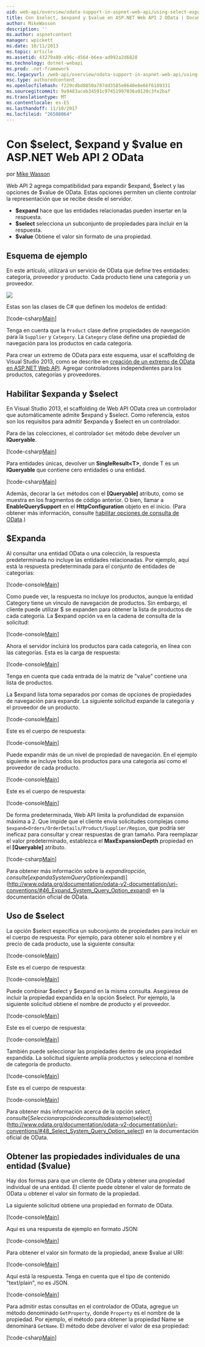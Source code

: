 ```yaml
---
uid: web-api/overview/odata-support-in-aspnet-web-api/using-select-expand-and-value
title: Con $select, $expand y $value en ASP.NET Web API 2 OData | Documentos de Microsoft
author: MikeWasson
description: ''
ms.author: aspnetcontent
manager: wpickett
ms.date: 10/11/2013
ms.topic: article
ms.assetid: 43279a80-a96c-4564-b6ea-ad992a2d6828
ms.technology: dotnet-webapi
ms.prod: .net-framework
msc.legacyurl: /web-api/overview/odata-support-in-aspnet-web-api/using-select-expand-and-value
msc.type: authoredcontent
ms.openlocfilehash: f229cdbd8850a787dd3585e0640e8e66f6109331
ms.sourcegitcommit: 9a9483aceb34591c97451997036a9120c3fe2baf
ms.translationtype: MT
ms.contentlocale: es-ES
ms.lasthandoff: 11/10/2017
ms.locfileid: "26508064"
---
```

<a name="using-select-expand-and-value-in-aspnet-web-api-2-odata"></a>Con $select, $expand y $value en ASP.NET Web API 2 OData
====================
por [Mike Wasson](https://github.com/MikeWasson)

Web API 2 agrega compatibilidad para expandir $expand, $select y las opciones de $value de OData. Estas opciones permiten un cliente controlar la representación que se recibe desde el servidor.

- **$expand** hace que las entidades relacionadas pueden insertar en la respuesta.
- **$select** selecciona un subconjunto de propiedades para incluir en la respuesta.
- **$value** Obtiene el valor sin formato de una propiedad.

## <a name="example-schema"></a>Esquema de ejemplo

En este artículo, utilizará un servicio de OData que define tres entidades: categoría, proveedor y producto. Cada producto tiene una categoría y un proveedor.

![](using-select-expand-and-value/_static/image1.png)

Estas son las clases de C# que definen los modelos de entidad:

[!code-csharp[Main](using-select-expand-and-value/samples/sample1.cs)]

Tenga en cuenta que la `Product` clase define propiedades de navegación para la `Supplier` y `Category`. La `Category` clase define una propiedad de navegación para los productos en cada categoría.

Para crear un extremo de OData para este esquema, usar el scaffolding de Visual Studio 2013, como se describe en [creación de un extremo de OData en ASP.NET Web API](odata-v3/creating-an-odata-endpoint.md). Agregar controladores independientes para los productos, categorías y proveedores.

## <a name="enabling-expand-and-select"></a>Habilitar $expanda y $select

En Visual Studio 2013, el scaffolding de Web API OData crea un controlador que automáticamente admite $expand y $select. Como referencia, estos son los requisitos para admitir $expanda y $select en un controlador.

Para de las colecciones, el controlador `Get` método debe devolver un **IQueryable**.

[!code-csharp[Main](using-select-expand-and-value/samples/sample2.cs)]

Para entidades únicas, devolver un **SingleResult&lt;T&gt;**, donde T es un **IQueryable** que contiene cero entidades o una entidad.

[!code-csharp[Main](using-select-expand-and-value/samples/sample3.cs)]

Además, decorar la `Get` métodos con el **[Queryable]** atributo, como se muestra en los fragmentos de código anterior. O bien, llamar a **EnableQuerySupport** en el **HttpConfiguration** objeto en el inicio. (Para obtener más información, consulte [habilitar opciones de consulta de OData](supporting-odata-query-options.md#enable).)

## <a name="using-expand"></a>$Expanda

Al consultar una entidad OData o una colección, la respuesta predeterminada no incluye las entidades relacionadas. Por ejemplo, aquí está la respuesta predeterminada para el conjunto de entidades de categorías:

[!code-console[Main](using-select-expand-and-value/samples/sample4.cmd)]

Como puede ver, la respuesta no incluye los productos, aunque la entidad Category tiene un vínculo de navegación de productos. Sin embargo, el cliente puede utilizar $ se expanden para obtener la lista de productos de cada categoría. La $expand opción va en la cadena de consulta de la solicitud:

[!code-console[Main](using-select-expand-and-value/samples/sample5.cmd)]

Ahora el servidor incluirá los productos para cada categoría, en línea con las categorías. Esta es la carga de respuesta:

[!code-console[Main](using-select-expand-and-value/samples/sample6.cmd)]

Tenga en cuenta que cada entrada de la matriz de "value" contiene una lista de productos.

La $expand lista toma separados por comas de opciones de propiedades de navegación para expandir. La siguiente solicitud expande la categoría y el proveedor de un producto.

[!code-console[Main](using-select-expand-and-value/samples/sample7.cmd)]

Este es el cuerpo de respuesta:

[!code-console[Main](using-select-expand-and-value/samples/sample8.cmd)]

Puede expandir más de un nivel de propiedad de navegación. En el ejemplo siguiente se incluye todos los productos para una categoría así como el proveedor de cada producto.

[!code-console[Main](using-select-expand-and-value/samples/sample9.cmd)]

Este es el cuerpo de respuesta:

[!code-console[Main](using-select-expand-and-value/samples/sample10.cmd)]

De forma predeterminada, Web API limita la profundidad de expansión máxima a 2. Que impide que el cliente envía solicitudes complejas como `$expand=Orders/OrderDetails/Product/Supplier/Region`, que podría ser ineficaz para consultar y crear respuestas de gran tamaño. Para reemplazar el valor predeterminado, establezca el **MaxExpansionDepth** propiedad en el **[Queryable]** atributo.

[!code-csharp[Main](using-select-expand-and-value/samples/sample11.cs)]

Para obtener más información sobre la $expandir opción, consulte [expanda System Query Option ($expand)](http://www.odata.org/documentation/odata-v2-documentation/uri-conventions/#46_Expand_System_Query_Option_expand) en la documentación oficial de OData.

## <a name="using-select"></a>Uso de $select

La opción $select especifica un subconjunto de propiedades para incluir en el cuerpo de respuesta. Por ejemplo, para obtener solo el nombre y el precio de cada producto, use la siguiente consulta:

[!code-console[Main](using-select-expand-and-value/samples/sample12.cmd)]

Este es el cuerpo de respuesta:

[!code-console[Main](using-select-expand-and-value/samples/sample13.cmd)]

Puede combinar $select y $expand en la misma consulta. Asegúrese de incluir la propiedad expandida en la opción $select. Por ejemplo, la siguiente solicitud obtiene el nombre de producto y el proveedor.

[!code-console[Main](using-select-expand-and-value/samples/sample14.cmd)]

Este es el cuerpo de respuesta:

[!code-console[Main](using-select-expand-and-value/samples/sample15.cmd)]

También puede seleccionar las propiedades dentro de una propiedad expandida. La solicitud siguiente amplía productos y selecciona el nombre de categoría de producto.

[!code-console[Main](using-select-expand-and-value/samples/sample16.cmd)]

Este es el cuerpo de respuesta:

[!code-console[Main](using-select-expand-and-value/samples/sample17.cmd)]

Para obtener más información acerca de la opción $select, consulte [Seleccionar opción de consulta de sistema ($select)](http://www.odata.org/documentation/odata-v2-documentation/uri-conventions/#48_Select_System_Query_Option_select) en la documentación oficial de OData.

## <a name="getting-individual-properties-of-an-entity-value"></a>Obtener las propiedades individuales de una entidad ($value)

Hay dos formas para que un cliente de OData y obtener una propiedad individual de una entidad. El cliente puede obtener el valor de formato de OData u obtener el valor sin formato de la propiedad.

La siguiente solicitud obtiene una propiedad en formato de OData.

[!code-console[Main](using-select-expand-and-value/samples/sample18.cmd)]

Aquí es una respuesta de ejemplo en formato JSON:

[!code-console[Main](using-select-expand-and-value/samples/sample19.cmd)]

Para obtener el valor sin formato de la propiedad, anexe $value al URI:

[!code-console[Main](using-select-expand-and-value/samples/sample20.cmd)]

Aquí está la respuesta. Tenga en cuenta que el tipo de contenido "text/plain", no es JSON.

[!code-console[Main](using-select-expand-and-value/samples/sample21.cmd)]

Para admitir estas consultas en el controlador de OData, agregue un método denominado `GetProperty`, donde `Property` es el nombre de la propiedad. Por ejemplo, el método para obtener la propiedad Name se denominará `GetName`. El método debe devolver el valor de esa propiedad:

[!code-csharp[Main](using-select-expand-and-value/samples/sample22.cs)]
